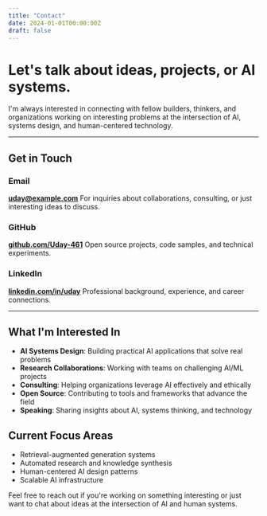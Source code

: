 ```yaml
---
title: "Contact"
date: 2024-01-01T00:00:00Z
draft: false
---
```


# Let's talk about ideas, projects, or AI systems.

I'm always interested in connecting with fellow builders, thinkers, and organizations working on interesting problems at the intersection of AI, systems design, and human-centered technology.

---

## Get in Touch

### Email
**uday@example.com**
For inquiries about collaborations, consulting, or just interesting ideas to discuss.

### GitHub
**[github.com/Uday-461](https://github.com/Uday-461)**
Open source projects, code samples, and technical experiments.

### LinkedIn
**[linkedin.com/in/uday](https://linkedin.com/in/uday)**
Professional background, experience, and career connections.

---

## What I'm Interested In

- **AI Systems Design**: Building practical AI applications that solve real problems
- **Research Collaborations**: Working with teams on challenging AI/ML projects
- **Consulting**: Helping organizations leverage AI effectively and ethically
- **Open Source**: Contributing to tools and frameworks that advance the field
- **Speaking**: Sharing insights about AI, systems thinking, and technology

## Current Focus Areas

- Retrieval-augmented generation systems
- Automated research and knowledge synthesis
- Human-centered AI design patterns
- Scalable AI infrastructure

Feel free to reach out if you're working on something interesting or just want to chat about ideas at the intersection of AI and human systems.